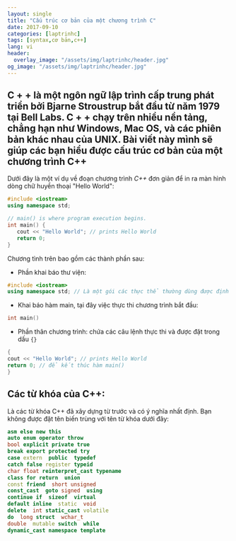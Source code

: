 ```yaml
---
layout: single
title: "Cấu trúc cơ bản của một chương trình C"
date: 2017-09-10
categories: [laptrinhc]
tags: [syntax,cơ bản,c++]
lang: vi
header:
  overlay_image: "/assets/img/laptrinhc/header.jpg"
og_image: "/assets/img/laptrinhc/header.jpg"
---
```

## C + + là một ngôn ngữ lập trình cấp trung phát triển bởi Bjarne Stroustrup bắt đầu từ năm 1979 tại Bell Labs. C + + chạy trên nhiều nền tảng, chẳng hạn như Windows, Mac OS, và các phiên bản khác nhau của UNIX. Bài viết này mình sẽ giúp các bạn hiểu được cấu trúc cơ bản của một chương trình C++

Dưới đây là một ví dụ về đoạn chương trình *C++* đơn giản để in ra màn hình dòng chữ huyền thoại "Hello World":
```c++
#include <iostream>
using namespace std;

// main() is where program execution begins.
int main() {
   cout << "Hello World"; // prints Hello World
   return 0;
}
```

Chương tình trên bao gồm các thành phần sau:

* Phần khai báo thư viện:
```c++
#include <iostream>
using namespace std; // Là một gói các thực thể thường dùng được định nghĩa sẵn trong thư viện iostream
```

* Khai báo hàm main, tại đây việc thực thi chương trình bắt đầu:
```c++
int main()
```

* Phần thân chương trình: chứa các câu lệnh thực thi và được đặt trong dấu `{}`
```c++
{
cout << "Hello World"; // prints Hello World
return 0; // để kết thúc hàm main()
}
```

## Các từ khóa của C++:
Là các từ khóa C++ đã xây dựng từ trước và có ý nghĩa nhất định. Bạn không được đặt tên biến trùng với tên từ khóa dưới đây:

```c++
asm else new this
auto enum operator throw
bool explicit private true
break export protected try
case extern  public  typedef
catch false register typeid
char float reinterpret_cast typename
class for return  union
const friend  short unsigned
const_cast  goto signed  using
continue if  sizeof  virtual
default inline  static  void
delete  int static_cast volatile
do  long struct  wchar_t
double  mutable switch  while
dynamic_cast namespace template
```